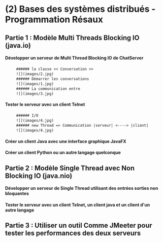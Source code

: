 # (2) Bases des systèmes distribués - Programmation Résaux

## Partie 1 : Modèle Multi Threads Blocking IO (java.io)
   #### Développer un serveur de Multi Thread Blocking IO de ChatServer
         
         ###### la classe << Conversation >>
         ![](images/2.jpg)
         ###### Démarrer les conversations
         ![](images/1.jpg)
         ###### La communication entre 
         ![](images/3.jpg)
   #### Tester le serveur avec un client Telnet
         ###### I/O
         ![](images/4.jpg)
         ###### new Thread => Communication |serveur| <----> |client|
         ![](images/4.jpg)
   #### Créer un client Java avec une interface graphique JavaFX
   #### Créer un client Python ou un autre langage quelconque
      
## Partie 2 : Modèle Single Thread avec Non Blocking IO (java.nio)
   #### Développer un serveur de Single Thread  utilisant des entrées sorties non bloquantes 
   #### Tester le serveur avec un client Telnet, un client java et un client d'un autre langage
      
## Partie 3 : Utiliser un outil Comme JMeeter pour tester les performances des deux serveurs

